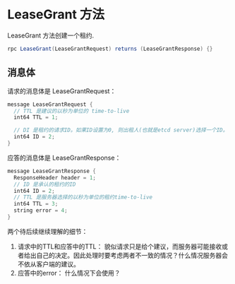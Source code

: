 # LeaseGrant 方法

LeaseGrant 方法创建一个租约.

```java
rpc LeaseGrant(LeaseGrantRequest) returns (LeaseGrantResponse) {}
```

## 消息体

请求的消息体是 LeaseGrantRequest：

```java
message LeaseGrantRequest {
  // TTL 是建议的以秒为单位的 time-to-live
  int64 TTL = 1;

  // DI 是租约的请求ID。如果ID设置为0, 则出租人(也就是etcd server)选择一个ID。
  int64 ID = 2;
}
```

应答的消息体是 LeaseGrantResponse：

```java
message LeaseGrantResponse {
  ResponseHeader header = 1;
  // ID 是承认的租约的ID
  int64 ID = 2;
  // TTL 是服务器选择的以秒为单位的租约time-to-live
  int64 TTL = 3;
  string error = 4;
}
```

两个待后续继续理解的细节：

1. 请求中的TTL和应答中的TTL： 貌似请求只是给个建议，而服务器可能接收或者给出自己的决定。因此处理时要考虑两者不一致的情况？什么情况服务器会不依从客户端的建议。
2. 应答中的error： 什么情况下会使用？

